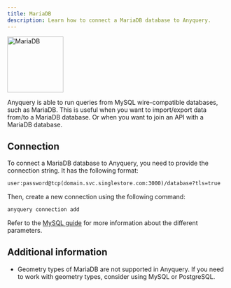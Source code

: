 ```yaml
---
title: MariaDB
description: Learn how to connect a MariaDB database to Anyquery.
---
```


<img src="/icons/mariadb.svg" alt="MariaDB" width="128" />

Anyquery is able to run queries from MySQL wire-compatible databases, such as MariaDB. This is useful when you want to import/export data from/to a MariaDB database. Or when you want to join an API with a MariaDB database.

## Connection

To connect a MariaDB database to Anyquery, you need to provide the connection string. It has the following format:

```txt
user:password@tcp(domain.svc.singlestore.com:3000)/database?tls=true
```

Then, create a new connection using the following command:

```bash
anyquery connection add
```

Refer to the [MySQL guide](../mysql) for more information about the different parameters.

## Additional information

- Geometry types of MariaDB are not supported in Anyquery. If you need to work with geometry types, consider using MySQL or PostgreSQL.
